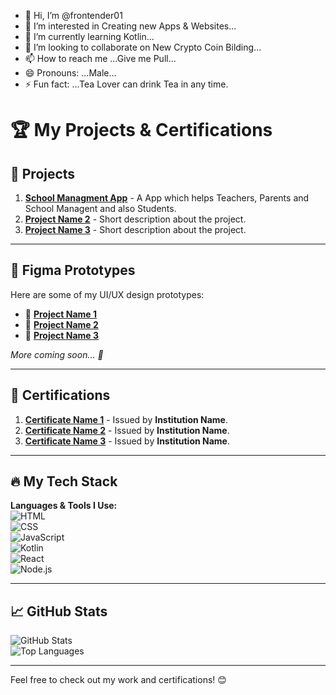 - 👋 Hi, I’m @frontender01
- 👀 I’m interested in Creating new Apps & Websites...
- 🌱 I’m currently learning Kotlin...
- 💞️ I’m looking to collaborate on New Crypto Coin Bilding...
- 📫 How to reach me ...Give me Pull...
- 😄 Pronouns: ...Male...
- ⚡ Fun fact: ...Tea Lover can drink Tea in any time.

# 🏆 My Projects & Certifications

## 🚀 Projects
1. **[School Managment App](Project_Link_1)** - A App which helps Teachers, Parents and School Managent and also Students.
2. **[Project Name 2](Project_Link_2)** - Short description about the project.
3. **[Project Name 3](Project_Link_3)** - Short description about the project.


---

## 🎨 Figma Prototypes  
Here are some of my UI/UX design prototypes:  
- 🔗 **[Project Name 1](https://www.figma.com/file/your_project_link1)**  
- 🔗 **[Project Name 2](https://www.figma.com/file/your_project_link2)**  
- 🔗 **[Project Name 3](https://www.figma.com/file/your_project_link3)**  

*More coming soon... 🚀*  

---

## 📜 Certifications
1. **[Certificate Name 1](Certificate_Link_1)** - Issued by **Institution Name**.
2. **[Certificate Name 2](Certificate_Link_2)** - Issued by **Institution Name**.
3. **[Certificate Name 3](Certificate_Link_3)** - Issued by **Institution Name**.

---

## 🔥 My Tech Stack  
**Languages & Tools I Use:**  
![HTML](https://img.shields.io/badge/Code-HTML5-orange?style=for-the-badge&logo=html5)  
![CSS](https://img.shields.io/badge/Style-CSS3-blue?style=for-the-badge&logo=css3)  
![JavaScript](https://img.shields.io/badge/Scripting-JavaScript-yellow?style=for-the-badge&logo=javascript)  
![Kotlin](https://img.shields.io/badge/Learning-Kotlin-purple?style=for-the-badge&logo=kotlin)  
![React](https://img.shields.io/badge/Framework-React-blue?style=for-the-badge&logo=react)  
![Node.js](https://img.shields.io/badge/Backend-Node.js-green?style=for-the-badge&logo=node.js)  

---

## 📈 GitHub Stats  
![GitHub Stats](https://github-readme-stats.vercel.app/api?username=frontender01&show_icons=true&theme=tokyonight)  
![Top Languages](https://github-readme-stats.vercel.app/api/top-langs/?username=frontender01&layout=compact&theme=tokyonight)  

---


Feel free to check out my work and certifications! 😊

<!---
frontender01/frontender01 is a ✨ special ✨ repository because its `README.md` (this file) appears on your GitHub profile.
You can click the Preview link to take a look at your changes.
--->
